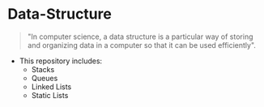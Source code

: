 Data-Structure
==============

> "In computer science, a data structure is a particular way of storing and organizing data in a computer so that it can be used efficiently".

* This repository includes:
	* Stacks
	* Queues
	* Linked Lists
	* Static Lists